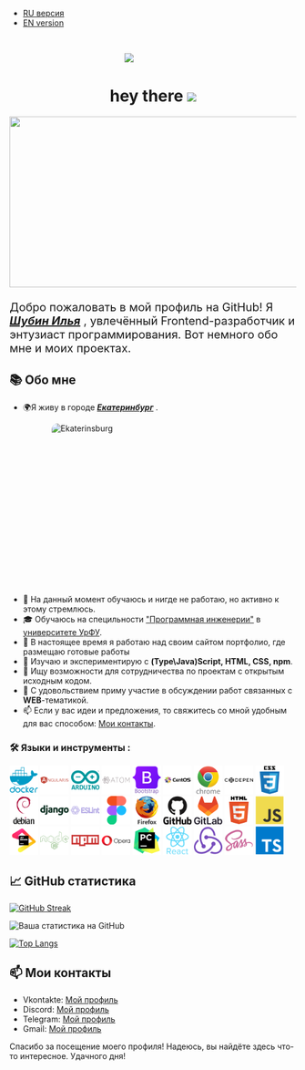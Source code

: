 - [RU версия](#ru)
- [EN version](#en)

<div id="header" align="center">
  <img style="display: inline-block;"src="https://komarev.com/ghpvc/?username=redstrikerf&style=flat-square&color=blue" alt=""/>
  <p></p>
  <img style="display: inline-block;"src="https://media.giphy.com/media/M9gbBd9nbDrOTu1Mqx/giphy.gif" width="100"/>
  <h1 align=""center>
    hey there
    <img src="https://media.giphy.com/media/hvRJCLFzcasrR4ia7z/giphy.gif" width="30px"/>
  </h1>
</div>



<div align="center">
  <img src="https://media.giphy.com/media/dWesBcTLavkZuG35MI/giphy.gif" width="600" height="300"/>
</div>

<p style="font-size:20px">
  Добро пожаловать в мой профиль на GitHub! Я 
  <a style="font-weight: 700; font-style: italic" href="https://github.com/RedStrikeRF">Шубин Илья</a>
  , увлечённый Frontend-разработчик и энтузиаст программирования. Вот немного обо мне и моих проектах.
</p>

## 📚 Обо мне
<ul>
  <li>
    <p>
      🌍Я живу в городе
      <a style="font-weight: 700; font-style: italic;" href="https://yandex.ru/maps/geo/yekaterinburg/53166537/?ll=60.475065%2C56.788751&z=9">Екатеринбург</a>
      .
    </p>

  <div id="Ekaterinsburg" style="position: relative; display: inline-block; margin-left: 50px;">
    <img src="https://a3copydesign.com/upload/iblock/fc6/x418247962-SZHATIE.jpg.pagespeed.ic.jQ9vW38bNJ.jpg" alt="Ekaterinsburg" width="300" height="300" style="display: block; border-radius: 10px;">
  </div>
  </li>
  <li>💼 На данный момент обучаюсь и нигде не работаю, но активно к этому стремлюсь.</li>
  <li>🎓 Обучаюсь на специльности <a href="https://priem-rtf.urfu.ru/ru/baccalaureate/software-engineering/">"Программная инженерии"</a> в <a href="https://urfu.ru/ru/about/">университете УрФУ</a>.</li>
  <li>🔭 В настоящее время я работаю над своим сайтом портфолио, где размещаю готовые работы</li>
  <li>🌱 Изучаю и экспериментирую с <strong>(Type\Java)Script, HTML, CSS, npm</strong>.</li>
  <li>👯 Ищу возможности для сотрудничества по проектам с открытым исходным кодом.</li>
  <li>💬 С удовольствием приму участие в обсуждении работ связанных с <strong>WEB</strong>-тематикой.</li>
  <li>📫 Если у вас идеи и предложения, то свяжитесь со мной удобным для вас способом: <a href="#contacts">Мои контакты</a>.</li>
</ul>


### :hammer_and_wrench: Языки и инструменты :

<div>
  <img style="width: 50px;" src="https://github.com/devicons/devicon/blob/master/icons/docker/docker-plain-wordmark.svg">
  <img style="width: 50px;" src="https://github.com/devicons/devicon/blob/master/icons/angularjs/angularjs-plain-wordmark.svg">
  <img style="width: 50px;" src="https://github.com/devicons/devicon/blob/master/icons/arduino/arduino-original-wordmark.svg">
  <img style="width: 50px;" src="https://github.com/devicons/devicon/blob/master/icons/atom/atom-original-wordmark.svg">
  <img style="width: 50px;" src="https://github.com/devicons/devicon/blob/master/icons/bootstrap/bootstrap-original-wordmark.svg">
  <img style="width: 50px;" src="https://github.com/devicons/devicon/blob/master/icons/centos/centos-original-wordmark.svg">
  <img style="width: 50px;" src="https://github.com/devicons/devicon/blob/master/icons/chrome/chrome-original-wordmark.svg">
  <img style="width: 50px;" src="https://github.com/devicons/devicon/blob/master/icons/codepen/codepen-original-wordmark.svg">
  <img style="width: 50px;" src="https://github.com/devicons/devicon/blob/master/icons/css3/css3-original-wordmark.svg">
  <img style="width: 50px;" src="https://github.com/devicons/devicon/blob/master/icons/debian/debian-original-wordmark.svg">
  <img style="width: 50px;" src="https://github.com/devicons/devicon/blob/master/icons/django/django-plain-wordmark.svg">

  <img style="width: 50px;" src="https://github.com/devicons/devicon/blob/master/icons/eslint/eslint-line-wordmark.svg">
  <img style="width: 50px;" src="https://github.com/devicons/devicon/blob/master/icons/figma/figma-original.svg">
  <img style="width: 50px;" src="https://github.com/devicons/devicon/blob/master/icons/firefox/firefox-original-wordmark.svg">
  <img style="width: 50px;" src="https://github.com/devicons/devicon/blob/master/icons/github/github-original-wordmark.svg">
  <img style="width: 50px;" src="https://github.com/devicons/devicon/blob/master/icons/gitlab/gitlab-original-wordmark.svg">
  <img style="width: 50px;" src="https://github.com/devicons/devicon/blob/master/icons/html5/html5-original-wordmark.svg">
  <img style="width: 50px;" src="https://github.com/devicons/devicon/blob/master/icons/javascript/javascript-original.svg">
  <img style="width: 50px;" src="https://github.com/devicons/devicon/blob/master/icons/jetbrains/jetbrains-original.svg">
  <img style="width: 50px;" src="https://github.com/devicons/devicon/blob/master/icons/nodejs/nodejs-line-wordmark.svg">
  <img style="width: 50px;" src="https://github.com/devicons/devicon/blob/master/icons/npm/npm-original-wordmark.svg">
  <img style="width: 50px;" src="https://github.com/devicons/devicon/blob/master/icons/opera/opera-original-wordmark.svg">

  <img style="width: 50px;" src="https://github.com/devicons/devicon/blob/master/icons/pycharm/pycharm-original.svg">
  <img style="width: 50px;" src="https://github.com/devicons/devicon/blob/master/icons/react/react-original-wordmark.svg">
  <img style="width: 50px;" src="https://github.com/devicons/devicon/blob/master/icons/redux/redux-original.svg">
  <img style="width: 50px;" src="https://github.com/devicons/devicon/blob/master/icons/sass/sass-original.svg">
  <img style="width: 50px;" src="https://github.com/devicons/devicon/blob/master/icons/typescript/typescript-original.svg">
  
</div>

## 📈 GitHub статистика

[![GitHub Streak](http://github-readme-streak-stats.herokuapp.com?user=redstrikerf&theme=dark&background=000000)](https://git.io/streak-stats)

![Ваша статистика на GitHub](https://github-readme-stats.vercel.app/api?username=redstrikerf&show_icons=true&theme=dark)

[![Top Langs](https://github-readme-stats.vercel.app/api/top-langs/?username=redstrikerf&layout=compact&theme=vision-friendly-dark)](https://github.com/anuraghazra/github-readme-stats)

<h2 id="contacts">📫 Мои контакты</h2>

- Vkontakte: [Мой профиль](https://vk.com/red_strike_official)
- Discord: [Мой профиль](https://discordapp.com/users/542320599557472256)
- Telegram: [Мой профиль](https://t.me/RedStrikeOfficial)
- Gmail: [Мой профиль](mailto:shubin152@gmail.com)



Спасибо за посещение моего профиля! Надеюсь, вы найдёте здесь что-то интересное. Удачного дня!
